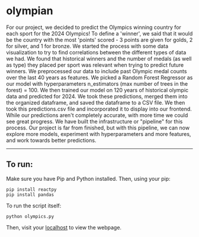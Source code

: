 # olympian

For our project, we decided to predict the Olympics winning country for each sport for the 2024 Olympics! To define a 'winner',
we said that it would be the country with the most 'points' scored - 3 points are given for golds, 2 for silver, and 1 for bronze. 
We started the process with some data visualization to try to find correlations between the different types of data we had. We found that
historical winners and the number of medals (as well as type) they placed per sport was relevant when trying to predict future winners. 
We preprocessed our data to include past Olympic medal counts over the last 40 years as features. We picked a Random Forest Regressor 
as our model with hyperparameters n_estimators (max number of trees in the forest) = 100. We then trained our model on 120 years of historical 
olympic data and predicted for 2024. We took these predictions, merged them into the organized dataframe, and saved the dataframe to a CSV
file. We then took this predictions.csv file and incorporated it to display into our frontend. While our predictions aren't completely 
accurate, with more time we could see great progress. We have built the infrastructure or "pipeline" for this process. Our project is 
far from finished, but with this pipeline, we can now explore more models, experiment with hyperparameters and more features, and work
towards better predictions.

-----------------------------------------------

## To run:

Make sure you have Pip and Python installed. Then, using your pip:
```
pip install reactpy
pip install pandas
```

To run the script itself:
```
python olympics.py
```

Then, visit your [localhost](http://127.0.0.1:8000) to view the webpage.